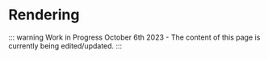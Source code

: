 # Rendering

::: warning Work in Progress
October 6th 2023 - The content of this page is currently being edited/updated.
:::